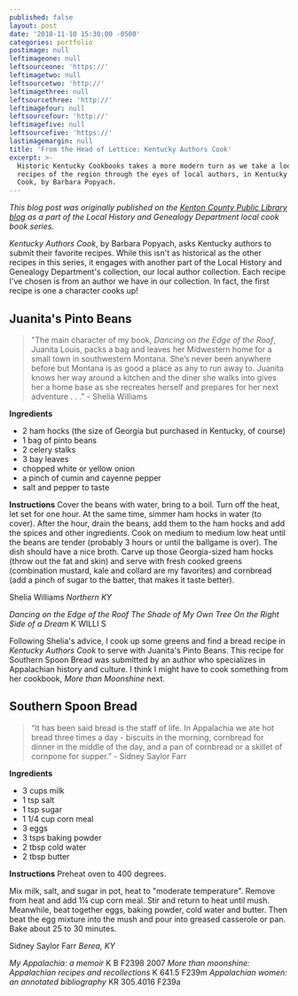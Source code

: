 ```yaml
---
published: false
layout: post
date: '2018-11-10 15:30:00 -0500'
categories: portfolio
postimage: null
leftimageone: null
leftsourceone: 'https://'
leftimagetwo: null
leftsourcetwo: 'http://'
leftimagethree: null
leftsourcethree: 'http://'
leftimagefour: null
leftsourcefour: 'http://'
leftimagefive: null
leftsourcefive: 'https://'
lastimagemargin: null
title: 'From the Head of Lettice: Kentucky Authors Cook'
excerpt: >-
  Historic Kentucky Cookbooks takes a more modern turn as we take a look at the
  recipes of the region through the eyes of local authors, in Kentucky Authors
  Cook, by Barbara Popyach.
---
```

*This blog post was originally published on the [Kenton County Public Library blog](http://kentonlibrary.org) as a part of the Local History and Genealogy Department local cook book series.*

*Kentucky Authors Cook*, by Barbara Popyach, asks Kentucky authors to submit their favorite recipes. While this isn't as historical as the other recipes in this series, it engages with another part of the Local History and Genealogy Department's collection, our local author collection. Each recipe I've chosen is from an author we have in our collection. In fact, the first recipe is one a character cooks up!

## Juanita's Pinto Beans


> "The main character of my book, *Dancing on the Edge of the Roof*, Juanita Louis, packs a bag and leaves her Midwestern home for a small town in southwestern Montana. She’s never been anywhere before but Montana is as good a place as any to run away to. Juanita knows her way around a kitchen and the diner she walks into gives her a home base as she recreates herself and prepares for her next adventure . . ." - Shelia Williams


**Ingredients**
- 2 ham hocks (the size of Georgia but purchased in Kentucky, of course)
- 1 bag of pinto beans
- 2 celery stalks
- 3 bay leaves
- chopped white or yellow onion
- a pinch of cumin and cayenne pepper
- salt and pepper to taste

**Instructions**
Cover the beans with water, bring to a boil. Turn off the heat, let set for one hour. At the same time, simmer ham hocks in water (to cover). After the hour, drain the beans, add them to the ham hocks and add the spices and other ingredients. Cook on medium to medium low heat until the beans are tender (probably 3 hours or until the ballgame is over). The dish should have a nice broth. Carve up those Georgia-sized ham hocks (throw out the fat and skin) and serve with fresh cooked greens (combination mustard, kale and collard are my favorites) and cornbread (add a pinch of sugar to the batter, that makes it taste better).

Shelia Williams
*Northern KY*

*Dancing on the Edge of the Roof*
*The Shade of My Own Tree*
*On the Right Side of a Dream*
K WILLI S

Following Shelia's advice, I cook up some greens and find a bread recipe in *Kentucky Authors Cook* to serve with Juanita's Pinto Beans. This recipe for Southern Spoon Bread was submitted by an author who specializes in Appalachian history and culture. I think I might have to cook something from her cookbook, *More than Moonshine* next.

## Southern Spoon Bread

> “It has been said bread is the staff of life. In Appalachia we ate hot bread three times a day - biscuits in the morning, cornbread for dinner in the middle of the day, and a pan of cornbread or a skillet of cornpone for supper.” - Sidney Saylor Farr


**Ingredients**
- 3 cups milk
- 1 tsp salt
- 1 tsp sugar
- 1 1/4 cup corn meal
- 3 eggs
- 3 tsps baking powder
- 2 tbsp cold water
- 2 tbsp butter

**Instructions**
Preheat oven to 400 degrees.

Mix milk, salt, and sugar in pot, heat to "moderate temperature". Remove from heat and add 1¼ cup corn meal. Stir and return to heat until mush. Meanwhile, beat together eggs, baking powder, cold water and butter. Then beat the egg mixture into the mush and pour into greased casserole or pan. Bake about 25 to 30 minutes.

Sidney Saylor Farr
*Berea, KY*

*My Appalachia: a memoir*
K B F2398 2007
*More than moonshine: Appalachian recipes and recollections*
K 641.5 F239m
*Appalachian women: an annotated bibliography*
KR 305.4016 F239a
